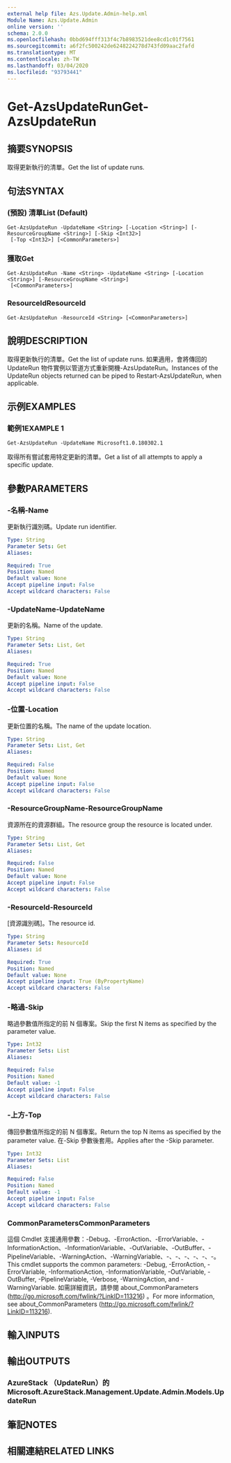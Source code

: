 ```yaml
---
external help file: Azs.Update.Admin-help.xml
Module Name: Azs.Update.Admin
online version: ''
schema: 2.0.0
ms.openlocfilehash: 0bbd694fff313f4c7b8983521dee8cd1c01f7561
ms.sourcegitcommit: a6f2fc500242de6248224278d743fd09aac2fafd
ms.translationtype: MT
ms.contentlocale: zh-TW
ms.lasthandoff: 03/04/2020
ms.locfileid: "93793441"
---
```

# <span data-ttu-id="e9b9f-101">Get-AzsUpdateRun</span><span class="sxs-lookup"><span data-stu-id="e9b9f-101">Get-AzsUpdateRun</span></span>

## <span data-ttu-id="e9b9f-102">摘要</span><span class="sxs-lookup"><span data-stu-id="e9b9f-102">SYNOPSIS</span></span>
<span data-ttu-id="e9b9f-103">取得更新執行的清單。</span><span class="sxs-lookup"><span data-stu-id="e9b9f-103">Get the list of update runs.</span></span>

## <span data-ttu-id="e9b9f-104">句法</span><span class="sxs-lookup"><span data-stu-id="e9b9f-104">SYNTAX</span></span>

### <span data-ttu-id="e9b9f-105"> (預設) 清單</span><span class="sxs-lookup"><span data-stu-id="e9b9f-105">List (Default)</span></span>
```
Get-AzsUpdateRun -UpdateName <String> [-Location <String>] [-ResourceGroupName <String>] [-Skip <Int32>]
 [-Top <Int32>] [<CommonParameters>]
```

### <span data-ttu-id="e9b9f-106">獲取</span><span class="sxs-lookup"><span data-stu-id="e9b9f-106">Get</span></span>
```
Get-AzsUpdateRun -Name <String> -UpdateName <String> [-Location <String>] [-ResourceGroupName <String>]
 [<CommonParameters>]
```

### <span data-ttu-id="e9b9f-107">ResourceId</span><span class="sxs-lookup"><span data-stu-id="e9b9f-107">ResourceId</span></span>
```
Get-AzsUpdateRun -ResourceId <String> [<CommonParameters>]
```

## <span data-ttu-id="e9b9f-108">說明</span><span class="sxs-lookup"><span data-stu-id="e9b9f-108">DESCRIPTION</span></span>
<span data-ttu-id="e9b9f-109">取得更新執行的清單。</span><span class="sxs-lookup"><span data-stu-id="e9b9f-109">Get the list of update runs.</span></span> <span data-ttu-id="e9b9f-110">如果適用，會將傳回的 UpdateRun 物件實例以管道方式重新開機-AzsUpdateRun。</span><span class="sxs-lookup"><span data-stu-id="e9b9f-110">Instances of the UpdateRun objects returned can be piped to Restart-AzsUpdateRun, when applicable.</span></span>

## <span data-ttu-id="e9b9f-111">示例</span><span class="sxs-lookup"><span data-stu-id="e9b9f-111">EXAMPLES</span></span>

### <span data-ttu-id="e9b9f-112">範例1</span><span class="sxs-lookup"><span data-stu-id="e9b9f-112">EXAMPLE 1</span></span>
```
Get-AzsUpdateRun -UpdateName Microsoft1.0.180302.1
```

<span data-ttu-id="e9b9f-113">取得所有嘗試套用特定更新的清單。</span><span class="sxs-lookup"><span data-stu-id="e9b9f-113">Get a list of all attempts to apply a specific update.</span></span>

## <span data-ttu-id="e9b9f-114">參數</span><span class="sxs-lookup"><span data-stu-id="e9b9f-114">PARAMETERS</span></span>

### <span data-ttu-id="e9b9f-115">-名稱</span><span class="sxs-lookup"><span data-stu-id="e9b9f-115">-Name</span></span>
<span data-ttu-id="e9b9f-116">更新執行識別碼。</span><span class="sxs-lookup"><span data-stu-id="e9b9f-116">Update run identifier.</span></span>

```yaml
Type: String
Parameter Sets: Get
Aliases:

Required: True
Position: Named
Default value: None
Accept pipeline input: False
Accept wildcard characters: False
```

### <span data-ttu-id="e9b9f-117">-UpdateName</span><span class="sxs-lookup"><span data-stu-id="e9b9f-117">-UpdateName</span></span>
<span data-ttu-id="e9b9f-118">更新的名稱。</span><span class="sxs-lookup"><span data-stu-id="e9b9f-118">Name of the update.</span></span>

```yaml
Type: String
Parameter Sets: List, Get
Aliases:

Required: True
Position: Named
Default value: None
Accept pipeline input: False
Accept wildcard characters: False
```

### <span data-ttu-id="e9b9f-119">-位置</span><span class="sxs-lookup"><span data-stu-id="e9b9f-119">-Location</span></span>
<span data-ttu-id="e9b9f-120">更新位置的名稱。</span><span class="sxs-lookup"><span data-stu-id="e9b9f-120">The name of the update location.</span></span>

```yaml
Type: String
Parameter Sets: List, Get
Aliases:

Required: False
Position: Named
Default value: None
Accept pipeline input: False
Accept wildcard characters: False
```

### <span data-ttu-id="e9b9f-121">-ResourceGroupName</span><span class="sxs-lookup"><span data-stu-id="e9b9f-121">-ResourceGroupName</span></span>
<span data-ttu-id="e9b9f-122">資源所在的資源群組。</span><span class="sxs-lookup"><span data-stu-id="e9b9f-122">The resource group the resource is located under.</span></span>

```yaml
Type: String
Parameter Sets: List, Get
Aliases:

Required: False
Position: Named
Default value: None
Accept pipeline input: False
Accept wildcard characters: False
```

### <span data-ttu-id="e9b9f-123">-ResourceId</span><span class="sxs-lookup"><span data-stu-id="e9b9f-123">-ResourceId</span></span>
<span data-ttu-id="e9b9f-124">[資源識別碼]。</span><span class="sxs-lookup"><span data-stu-id="e9b9f-124">The resource id.</span></span>

```yaml
Type: String
Parameter Sets: ResourceId
Aliases: id

Required: True
Position: Named
Default value: None
Accept pipeline input: True (ByPropertyName)
Accept wildcard characters: False
```

### <span data-ttu-id="e9b9f-125">-略過</span><span class="sxs-lookup"><span data-stu-id="e9b9f-125">-Skip</span></span>
<span data-ttu-id="e9b9f-126">略過參數值所指定的前 N 個專案。</span><span class="sxs-lookup"><span data-stu-id="e9b9f-126">Skip the first N items as specified by the parameter value.</span></span>

```yaml
Type: Int32
Parameter Sets: List
Aliases:

Required: False
Position: Named
Default value: -1
Accept pipeline input: False
Accept wildcard characters: False
```

### <span data-ttu-id="e9b9f-127">-上方</span><span class="sxs-lookup"><span data-stu-id="e9b9f-127">-Top</span></span>
<span data-ttu-id="e9b9f-128">傳回參數值所指定的前 N 個專案。</span><span class="sxs-lookup"><span data-stu-id="e9b9f-128">Return the top N items as specified by the parameter value.</span></span>
<span data-ttu-id="e9b9f-129">在-Skip 參數後套用。</span><span class="sxs-lookup"><span data-stu-id="e9b9f-129">Applies after the -Skip parameter.</span></span>

```yaml
Type: Int32
Parameter Sets: List
Aliases:

Required: False
Position: Named
Default value: -1
Accept pipeline input: False
Accept wildcard characters: False
```

### <span data-ttu-id="e9b9f-130">CommonParameters</span><span class="sxs-lookup"><span data-stu-id="e9b9f-130">CommonParameters</span></span>
<span data-ttu-id="e9b9f-131">這個 Cmdlet 支援通用參數：-Debug、-ErrorAction、-ErrorVariable、-InformationAction、-InformationVariable、-OutVariable、-OutBuffer、-PipelineVariable、-WarningAction、-WarningVariable、-、-、-、-、-、-。</span><span class="sxs-lookup"><span data-stu-id="e9b9f-131">This cmdlet supports the common parameters: -Debug, -ErrorAction, -ErrorVariable, -InformationAction, -InformationVariable, -OutVariable, -OutBuffer, -PipelineVariable, -Verbose, -WarningAction, and -WarningVariable.</span></span> <span data-ttu-id="e9b9f-132">如需詳細資訊，請參閱 about_CommonParameters (http://go.microsoft.com/fwlink/?LinkID=113216) 。</span><span class="sxs-lookup"><span data-stu-id="e9b9f-132">For more information, see about_CommonParameters (http://go.microsoft.com/fwlink/?LinkID=113216).</span></span>

## <span data-ttu-id="e9b9f-133">輸入</span><span class="sxs-lookup"><span data-stu-id="e9b9f-133">INPUTS</span></span>

## <span data-ttu-id="e9b9f-134">輸出</span><span class="sxs-lookup"><span data-stu-id="e9b9f-134">OUTPUTS</span></span>

### <span data-ttu-id="e9b9f-135">AzureStack （UpdateRun）的</span><span class="sxs-lookup"><span data-stu-id="e9b9f-135">Microsoft.AzureStack.Management.Update.Admin.Models.UpdateRun</span></span>

## <span data-ttu-id="e9b9f-136">筆記</span><span class="sxs-lookup"><span data-stu-id="e9b9f-136">NOTES</span></span>

## <span data-ttu-id="e9b9f-137">相關連結</span><span class="sxs-lookup"><span data-stu-id="e9b9f-137">RELATED LINKS</span></span>
